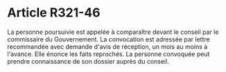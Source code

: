 # Article R321-46

La personne poursuivie est appelée à comparaître devant le conseil par le commissaire du Gouvernement.   La convocation est adressée par lettre recommandée avec demande d'avis de réception, un mois au moins à l'avance. Elle énonce les faits reprochés.   La personne convoquée peut prendre connaissance de son dossier auprès du conseil.